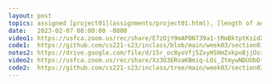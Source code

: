 ```yaml
---
layout: post
topics: assigned [project01](assignments/project01.html), [length of an array of any type](https://github.com/cs221-s23/inclass/blob/main/week03/section01/array_length.c), [switch statement](https://github.com/cs221-s23/inclass/blob/main/week03/section01/switch_demo.c)
date:   2023-02-07 08:00:00 -0800
video1: https://usfca.zoom.us/rec/share/E7zOjY9mAPON739a1-tRmBktptKsidXqKI0dCmuFnDTpVFJJqgmeGv9m47MMPqug.ZzMxtVK-yQqOpR6-
code1:  https://github.com/cs221-s23/inclass/blob/main/week03/section01/
notes2: https://drive.google.com/file/d/15r_oc8yoVfj5ZxyHSHmZxkpoBjjOsxDp/view?usp=share_link
video2: https://usfca.zoom.us/rec/share/Xz3O3ERoaKBmiq-LOi_ZtmywNDUUbDfSRUIL3x8azD86NsBRDnbzQTySlSg483yb.MVAd0BROEXsttd6H 
code2:  https://github.com/cs221-s23/inclass/tree/main/week03/section02
---
```

